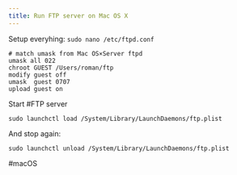 ```yaml
---
title: Run FTP server on Mac OS X
---
```


Setup everyhing: `sudo nano /etc/ftpd.conf`

```shell
# match umask from Mac OS×Server ftpd
umask all 022
chroot GUEST /Users/roman/ftp
modify guest off
umask  guest 0707
upload guest on
```

Start #FTP server

```shell
sudo launchctl load /System/Library/LaunchDaemons/ftp.plist
```

And stop again:

```shell
sudo launchctl unload /System/Library/LaunchDaemons/ftp.plist
```

#macOS
